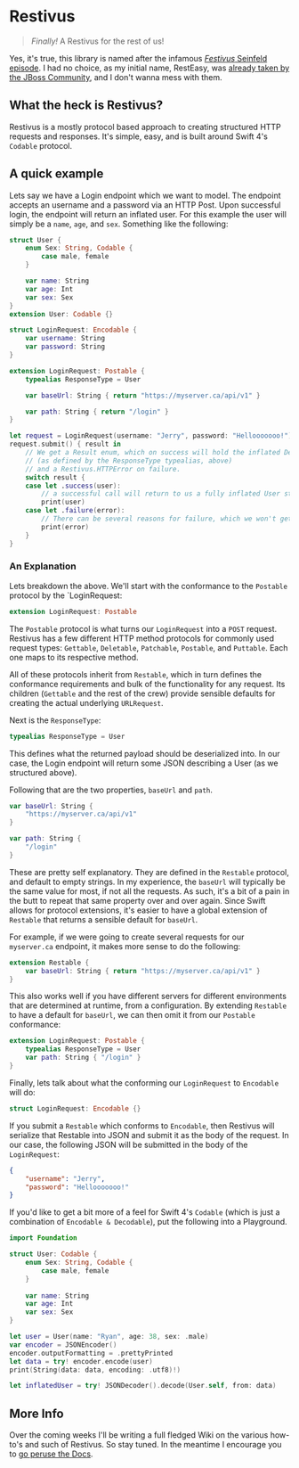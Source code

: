 # Restivus
> _Finally!_ A Restivus for the rest of us!

Yes, it's true, this library is named after the infamous [_Festivus_ Seinfeld episode](https://www.youtube.com/watch?v=HX55AzGku5Y). I had no choice, as my initial name, RestEasy, was [already taken by the JBoss Community](http://resteasy.jboss.org), and I don't wanna mess with them.

## What the heck is Restivus?
Restivus is a mostly protocol based approach to creating structured HTTP requests and responses. It's simple, easy, and is built around Swift 4's `Codable` protocol.

## A quick example
Lets say we have a Login endpoint which we want to model. The endpoint accepts an username and a password via an HTTP Post. Upon successful login, the endpoint will return an inflated user. For this example the user will simply be a `name`, `age`, and `sex`. Something like the following:

```Swift
struct User {
    enum Sex: String, Codable {
        case male, female
    }

    var name: String
    var age: Int
    var sex: Sex
}
extension User: Codable {}

struct LoginRequest: Encodable {
    var username: String
    var password: String
}

extension LoginRequest: Postable {
    typealias ResponseType = User

    var baseUrl: String { return "https://myserver.ca/api/v1" }

    var path: String { return "/login" }
}

let request = LoginRequest(username: "Jerry", password: "Hellooooooo!")
request.submit() { result in 
    // We get a Result enum, which on success will hold the inflated Decodable 
    // (as defined by the ResponseType typealias, above)
    // and a Restivus.HTTPError on failure.
    switch result {
    case let .success(user):
        // a successful call will return to us a fully inflated User struct
        print(user)
    case let .failure(error):
        // There can be several reasons for failure, which we won't get into here
        print(error)
    }
}
```

### An Explanation
Lets breakdown the above. We'll start with the conformance to the `Postable` protocol by the `LoginRequest:
```Swift
extension LoginRequest: Postable
```
The `Postable` protocol is what turns our `LoginRequest` into a `POST` request. Restivus has a few different HTTP method protocols for commonly used request types: `Gettable`, `Deletable`, `Patchable`, `Postable`, and `Puttable`. Each one maps to its respective method.

All of these protocols inherit from `Restable`, which in turn defines the conformance requirements and bulk of the functionality for any request. Its children (`Gettable` and the rest of the crew) provide sensible defaults for creating the actual underlying `URLRequest`.

Next is the `ResponseType`:
```Swift
typealias ResponseType = User
```
This defines what the returned payload should be deserialized into. In our case, the Login endpoint will return some JSON describing a User (as we structured above). 

Following that are the two properties, `baseUrl` and `path`. 
```Swift
var baseUrl: String {
    "https://myserver.ca/api/v1"
}

var path: String {
    "/login"
}
```
These are pretty self explanatory. They are defined in the `Restable` protocol, and default to empty strings. In my experience, the `baseUrl` will typically be the same value for most, if not all the requests. As such, it's a bit of a pain in the butt to repeat that same property over and over again. Since Swift allows for protocol extensions, it's easier to have a global extension of `Restable` that returns a sensible default for `baseUrl`. 

For example, if we were going to create several requests for our `myserver.ca` endpoint, it makes more sense to do the following:

```Swift
extension Restable {
    var baseUrl: String { return "https://myserver.ca/api/v1" }
}
```
This also works well if you have different servers for different environments that are determined at runtime, from a configuration. By extending `Restable` to have a default for `baseUrl`, we can then omit it from our `Postable` conformance:

```Swift
extension LoginRequest: Postable {
    typealias ResponseType = User
    var path: String { "/login" }
}
```

Finally, lets talk about what the conforming our `LoginRequest` to `Encodable` will do:
```Swift
struct LoginRequest: Encodable {}
```
If you submit a `Restable` which conforms to `Encodable`, then Restivus will serialize that Restable into JSON and submit it as the body of the request. In our case, the following JSON will be submitted in the body of the `LoginRequest`:
```JSON
{
    "username": "Jerry",
    "password": "Hellooooooo!"
}
```

If you'd like to get a bit more of a feel for Swift 4's `Codable` (which is just a combination of `Encodable & Decodable`), put the following into a Playground.
```Swift
import Foundation

struct User: Codable {
    enum Sex: String, Codable {
        case male, female
    }
    
    var name: String
    var age: Int
    var sex: Sex
}

let user = User(name: "Ryan", age: 38, sex: .male)
var encoder = JSONEncoder()
encoder.outputFormatting = .prettyPrinted
let data = try! encoder.encode(user)
print(String(data: data, encoding: .utf8)!)

let inflatedUser = try! JSONDecoder().decode(User.self, from: data)
```

## More Info
Over the coming weeks I'll be writing a full fledged Wiki on the various how-to's and such of Restivus. So stay tuned. In the meantime I encourage you to [go peruse the Docs](docs/index.html).
